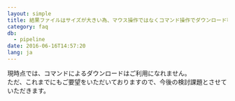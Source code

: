 ```yaml
---
layout: simple
title: 結果ファイルはサイズが大きい為、マウス操作ではなくコマンド操作でダウンロード可能になりませんか
category: faq
db:
  - pipeline
date: 2016-06-16T14:57:20
lang: ja
---
```




現時点では、コマンドによるダウンロードはご利用になれません。<br>ただ、これまでにもご要望をいただいておりますので、今後の検討課題とさせていただきます。